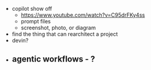 
- copilot show off 
	- https://www.youtube.com/watch?v=C95drFKy4ss
	- prompt files 
	- screenshot, photo, or diagram
- find the thing that can rearchitect a project 
- devin? 
- agentic workflows - ? 
	- 
